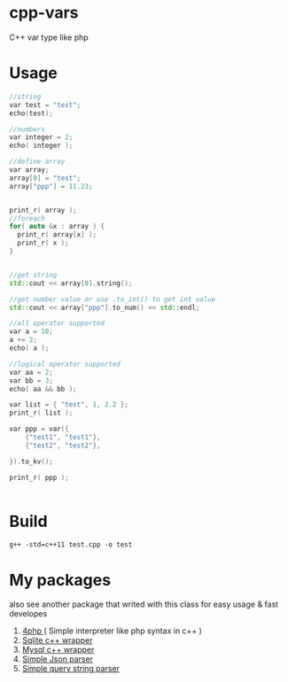 # cpp-vars
C++ var type like php

# Usage
```c++
//string
var test = "test";
echo(test);

//numbers
var integer = 2;
echo( integer );

//define array
var array;
array[0] = "test";
array["ppp"] = 11.23;


print_r( array );
//foreach
for( auto &x : array ) {
  print_r( array[x] );
  print_r( x );
}


//get string 
std::cout << array[0].string();

//get number value or use .to_int() to get int value
std::cout << array["ppp"].to_num() << std::endl;

//all operator supported
var a = 10;
a += 2;
echo( a );

//logical operator supported
var aa = 2;
var bb = 3;
echo( aa && bb );

var list = { "test", 1, 2.2 };
print_r( list );

var ppp = var({
	{"test1", "test1"},
	{"test2", "test2"},

}).to_kv();

print_r( ppp );
  
```

# Build
```
g++ -std=c++11 test.cpp -o test
```

# My packages
also see another package that writed with this class for easy usage & fast developes

1. [4php ](https://github.com/pejman-hkh/4php) ( Simple interpreter like php syntax in c++ )
2. [Sqlite c++ wrapper ](https://github.com/pejman-hkh/sqlite-cpp-wrapper)
3. [Mysql c++ wrapper](https://github.com/pejman-hkh/mysql-cpp-wrapper)
4. [Simple Json parser](https://github.com/pejman-hkh/json-parser)
5. [Simple query string parser](https://github.com/pejman-hkh/simple-query-string-parser)
